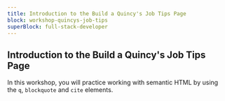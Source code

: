 ```yaml
---
title: Introduction to the Build a Quincy's Job Tips Page
block: workshop-quincys-job-tips
superBlock: full-stack-developer
---
```


## Introduction to the Build a Quincy's Job Tips Page

In this workshop, you will practice working with semantic HTML by using the `q`, `blockquote` and `cite` elements.
